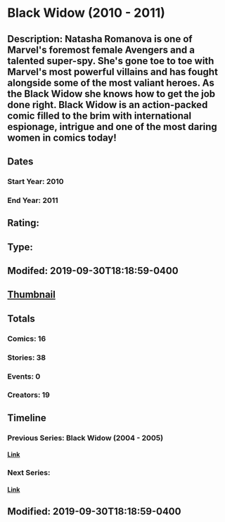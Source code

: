 # Black Widow (2010 - 2011)
## Description: Natasha Romanova is one of Marvel's foremost female Avengers and a talented super-spy. She's gone toe to toe with Marvel's most powerful villains and has fought alongside some of the most valiant heroes. As the Black Widow she knows how to get the job done right. Black Widow is an action-packed comic filled to the brim with international espionage, intrigue and one of the most daring women in comics today!
## Dates
### Start Year: 2010
### End Year: 2011
## Rating: 
## Type: 
## Modifed: 2019-09-30T18:18:59-0400
## [Thumbnail](http://i.annihil.us/u/prod/marvel/i/mg/6/60/5d92470b0e67b.jpg)
## Totals
### Comics: 16
### Stories: 38
### Events: 0
### Creators: 19
## Timeline
### Previous Series: Black Widow (2004 - 2005)
#### [Link](http://gateway.marvel.com/v1/public/series/758)
### Next Series: 
#### [Link]()
## Modified: 2019-09-30T18:18:59-0400